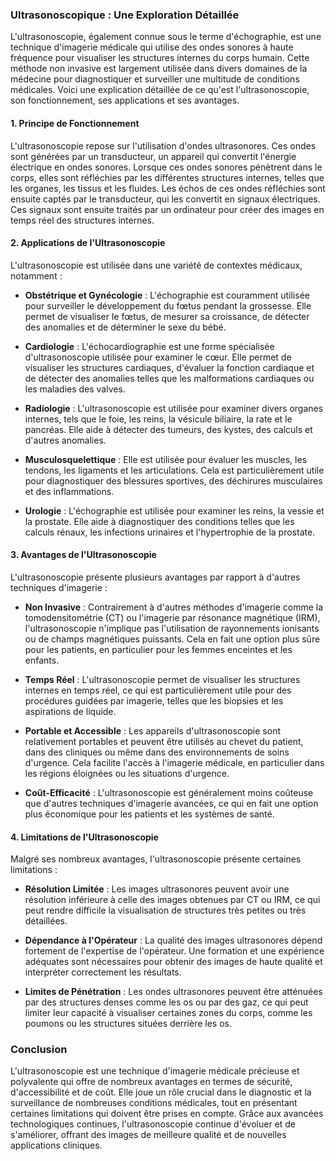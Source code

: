 ### Ultrasonoscopique : Une Exploration Détaillée

L'ultrasonoscopie, également connue sous le terme d'échographie, est une technique d'imagerie médicale qui utilise des ondes sonores à haute fréquence pour visualiser les structures internes du corps humain. Cette méthode non invasive est largement utilisée dans divers domaines de la médecine pour diagnostiquer et surveiller une multitude de conditions médicales. Voici une explication détaillée de ce qu'est l'ultrasonoscopie, son fonctionnement, ses applications et ses avantages.

#### 1. **Principe de Fonctionnement**

L'ultrasonoscopie repose sur l'utilisation d'ondes ultrasonores. Ces ondes sont générées par un transducteur, un appareil qui convertit l'énergie électrique en ondes sonores. Lorsque ces ondes sonores pénètrent dans le corps, elles sont réfléchies par les différentes structures internes, telles que les organes, les tissus et les fluides. Les échos de ces ondes réfléchies sont ensuite captés par le transducteur, qui les convertit en signaux électriques. Ces signaux sont ensuite traités par un ordinateur pour créer des images en temps réel des structures internes.

#### 2. **Applications de l'Ultrasonoscopie**

L'ultrasonoscopie est utilisée dans une variété de contextes médicaux, notamment :

- **Obstétrique et Gynécologie** : L'échographie est couramment utilisée pour surveiller le développement du fœtus pendant la grossesse. Elle permet de visualiser le fœtus, de mesurer sa croissance, de détecter des anomalies et de déterminer le sexe du bébé.
  
- **Cardiologie** : L'échocardiographie est une forme spécialisée d'ultrasonoscopie utilisée pour examiner le cœur. Elle permet de visualiser les structures cardiaques, d'évaluer la fonction cardiaque et de détecter des anomalies telles que les malformations cardiaques ou les maladies des valves.
  
- **Radiologie** : L'ultrasonoscopie est utilisée pour examiner divers organes internes, tels que le foie, les reins, la vésicule biliaire, la rate et le pancréas. Elle aide à détecter des tumeurs, des kystes, des calculs et d'autres anomalies.
  
- **Musculosquelettique** : Elle est utilisée pour évaluer les muscles, les tendons, les ligaments et les articulations. Cela est particulièrement utile pour diagnostiquer des blessures sportives, des déchirures musculaires et des inflammations.
  
- **Urologie** : L'échographie est utilisée pour examiner les reins, la vessie et la prostate. Elle aide à diagnostiquer des conditions telles que les calculs rénaux, les infections urinaires et l'hypertrophie de la prostate.

#### 3. **Avantages de l'Ultrasonoscopie**

L'ultrasonoscopie présente plusieurs avantages par rapport à d'autres techniques d'imagerie :

- **Non Invasive** : Contrairement à d'autres méthodes d'imagerie comme la tomodensitométrie (CT) ou l'imagerie par résonance magnétique (IRM), l'ultrasonoscopie n'implique pas l'utilisation de rayonnements ionisants ou de champs magnétiques puissants. Cela en fait une option plus sûre pour les patients, en particulier pour les femmes enceintes et les enfants.
  
- **Temps Réel** : L'ultrasonoscopie permet de visualiser les structures internes en temps réel, ce qui est particulièrement utile pour des procédures guidées par imagerie, telles que les biopsies et les aspirations de liquide.
  
- **Portable et Accessible** : Les appareils d'ultrasonoscopie sont relativement portables et peuvent être utilisés au chevet du patient, dans des cliniques ou même dans des environnements de soins d'urgence. Cela facilite l'accès à l'imagerie médicale, en particulier dans les régions éloignées ou les situations d'urgence.
  
- **Coût-Efficacité** : L'ultrasonoscopie est généralement moins coûteuse que d'autres techniques d'imagerie avancées, ce qui en fait une option plus économique pour les patients et les systèmes de santé.

#### 4. **Limitations de l'Ultrasonoscopie**

Malgré ses nombreux avantages, l'ultrasonoscopie présente certaines limitations :

- **Résolution Limitée** : Les images ultrasonores peuvent avoir une résolution inférieure à celle des images obtenues par CT ou IRM, ce qui peut rendre difficile la visualisation de structures très petites ou très détaillées.
  
- **Dépendance à l'Opérateur** : La qualité des images ultrasonores dépend fortement de l'expertise de l'opérateur. Une formation et une expérience adéquates sont nécessaires pour obtenir des images de haute qualité et interpréter correctement les résultats.
  
- **Limites de Pénétration** : Les ondes ultrasonores peuvent être atténuées par des structures denses comme les os ou par des gaz, ce qui peut limiter leur capacité à visualiser certaines zones du corps, comme les poumons ou les structures situées derrière les os.

### Conclusion

L'ultrasonoscopie est une technique d'imagerie médicale précieuse et polyvalente qui offre de nombreux avantages en termes de sécurité, d'accessibilité et de coût. Elle joue un rôle crucial dans le diagnostic et la surveillance de nombreuses conditions médicales, tout en présentant certaines limitations qui doivent être prises en compte. Grâce aux avancées technologiques continues, l'ultrasonoscopie continue d'évoluer et de s'améliorer, offrant des images de meilleure qualité et de nouvelles applications cliniques.